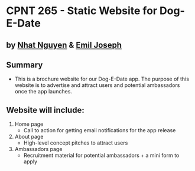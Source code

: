 # CPNT 265 - Static Website for Dog-E-Date

## by [Nhat Nguyen](https://github.com/nhaatn) & [Emil Joseph](https://github.com/ejoseph89)

## Summary
- This is a brochure website for our Dog-E-Date app. The purpose of this website is to advertise and attract users and potential ambassadors once the app launches. 

## Website will include:
1. Home page
    - Call to action for getting email notifications for the app release
2. About page
    - High-level concept pitches to attract users
3. Ambassadors page
    - Recruitment material for potential ambassadors + a mini form to apply